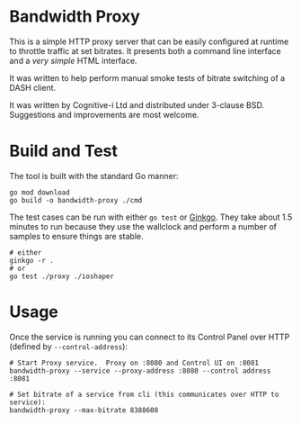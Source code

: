 # Bandwidth Proxy
This is a simple HTTP proxy server that can be easily configured at runtime to throttle traffic at set bitrates.  It presents both a command line interface and a _very simple_ HTML interface.

It was written to help perform manual smoke tests of bitrate switching of a DASH client.

It was written by Cognitive-i Ltd and distributed under 3-clause BSD.  Suggestions and improvements are most welcome.

# Build and Test
The tool is built with the standard Go manner:

```
go mod download
go build -o bandwidth-proxy ./cmd
```

The test cases can be run with either `go test` or [Ginkgo](https://onsi.github.io/ginkgo/#getting-started).  They take about 1.5 minutes to run because they use the wallclock and perform a number of samples to ensure things are stable.

```
# either
ginkgo -r .
# or
go test ./proxy ./ioshaper
```

# Usage
Once the service is running you can connect to its Control Panel over HTTP (defined by `--control-address`):

```
# Start Proxy service.  Proxy on :8080 and Control UI on :8081
bandwidth-proxy --service --proxy-address :8080 --control address :8081

# Set bitrate of a service from cli (this communicates over HTTP to service):
bandwidth-proxy --max-bitrate 8388608
```



